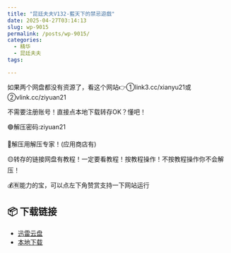 ```yaml
---
title: "昆廷夫夫V132-藍天下的禁忌遊戲"
date: 2025-04-27T03:14:13
slug: wp-9015
permalink: /posts/wp-9015/
categories:
  - 精华
  - 昆廷夫夫
tags:

---
```


如果两个网盘都没有资源了，看这个网站👉①link3.cc/xianyu21或②vlink.cc/ziyuan21

不需要注册账号！直接点本地下载转存OK？懂吧！

🟢解压密码:ziyuan21

🔵解压用解压专家！(应用商店有)

🟡转存的链接网盘有教程！一定要看教程！按教程操作！不按教程操作你不会解压！

💰🈶能力的宝，可以点左下角赞赏支持一下网站运行

## 📦 下载链接
- [迅雷云盘](https://blziyuan21.com/pay-download/9015?key=d5ebde3078&down_id=0)
- [本地下载](https://blziyuan21.com/pay-download/9015?key=d5ebde3078&down_id=1)

